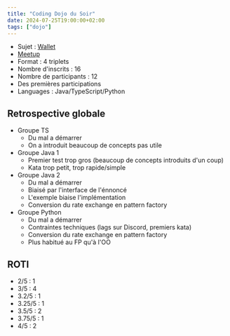 ```yaml
---
title: "Coding Dojo du Soir"
date: 2024-07-25T19:00:00+02:00
tags: ["dojo"]
---
```


- Sujet : [Wallet](https://codingdojo.org/kata/Wallet/)
- [Meetup](https://www.meetup.com/fr-FR/software-craftsmanship-lyon/events/302271470/)
- Format : 4 triplets
- Nombre d'inscrits : 16
- Nombre de participants : 12
- Des premières participations
- Languages : Java/TypeScript/Python

## Retrospective globale

- Groupe TS
  - Du mal a démarrer
  - On a introduit beaucoup de concepts pas utile
- Groupe Java 1
  - Premier test trop gros (beaucoup de concepts introduits d'un coup)
  - Kata trop petit, trop rapide/simple
- Groupe Java 2
  - Du mal a démarrer
  - Biaisé par l'interface de l'énnoncé
  - L'exemple biaise l'implémentation
  - Conversion du rate exchange en pattern factory
- Groupe Python
  - Du mal a démarrer
  - Contraintes techniques (lags sur Discord, premiers kata)
  - Conversion du rate exchange en pattern factory
  - Plus habitué au FP qu'à l'OO


## ROTI

- 2/5 : 1
- 3/5 : 4
- 3.2/5 : 1
- 3.25/5 : 1
- 3.5/5 : 2
- 3.75/5 : 1
- 4/5 : 2
